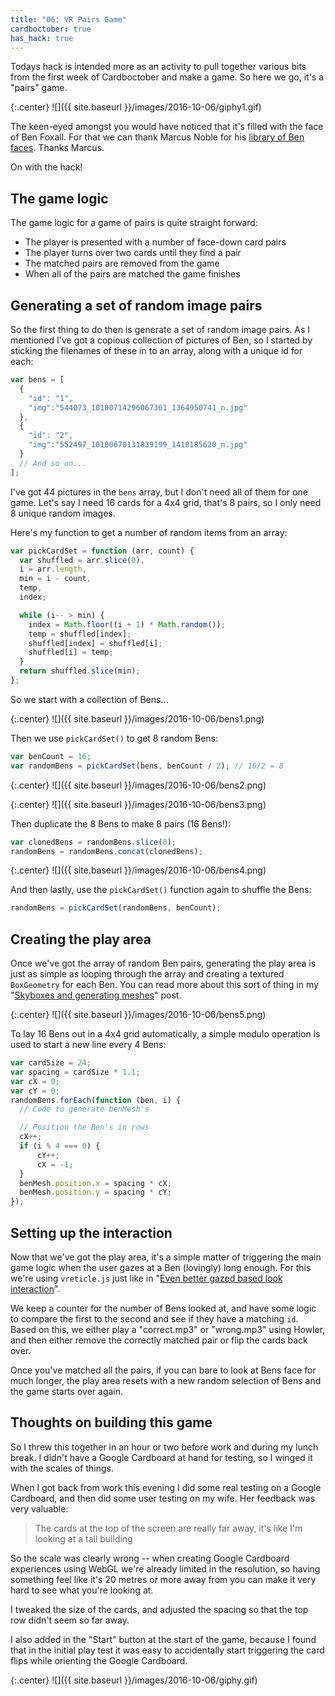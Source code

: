 ```yaml
---
title: "06: VR Pairs Game"
cardboctober: true
has_hack: true
---
```


Todays hack is intended more as an activity to pull together various bits from the first week of Cardboctober and make a game. So here we go, it's a "pairs" game.

<!-- more -->

{:.center}
![]({{ site.baseurl }}/images/2016-10-06/giphy1.gif)

The keen-eyed amongst you would have noticed that it's filled with the face of Ben Foxall. For that we can thank Marcus Noble for his [library of Ben faces](https://github.com/AverageMarcus/BensSholder). Thanks Marcus.

On with the hack!

## The game logic

The game logic for a game of pairs is quite straight forward:

- The player is presented with a number of face-down card pairs
- The player turns over two cards until they find a pair
- The matched pairs are removed from the game
- When all of the pairs are matched the game finishes

## Generating a set of random image pairs

So the first thing to do then is generate a set of random image pairs. As I mentioned I've got a copious collection of pictures of Ben, so I started by sticking the filenames of these in to an array, along with a unique id for each:

```javascript
var bens = [
  {
    "id": "1",
    "img":"544073_10100714296067361_1364950741_n.jpg"
  },
  {
    "id": "2",
    "img":"552497_10100670131839199_1410185620_n.jpg"
  }
  // And so on...
];
```

I've got 44 pictures in the `bens` array, but I don't need all of them for one game. Let's say I need 16 cards for a 4x4 grid, that's 8 pairs, so I only need 8 unique random images.

Here's my function to get a number of random items from an array:

```javascript
var pickCardSet = function (arr, count) {
  var shuffled = arr.slice(0),
  i = arr.length,
  min = i - count,
  temp,
  index;

  while (i-- > min) {
    index = Math.floor((i + 1) * Math.random());
    temp = shuffled[index];
    shuffled[index] = shuffled[i];
    shuffled[i] = temp;
  }
  return shuffled.slice(min);
};
```

So we start with a collection of Bens...

{:.center}
![]({{ site.baseurl }}/images/2016-10-06/bens1.png)

Then we use `pickCardSet()` to get 8 random Bens:

```javascript
var benCount = 16;
var randomBens = pickCardSet(bens, benCount / 2); // 16/2 = 8
```

{:.center}
![]({{ site.baseurl }}/images/2016-10-06/bens2.png)

{:.center}
![]({{ site.baseurl }}/images/2016-10-06/bens3.png)

Then duplicate the 8 Bens to make 8 pairs (16 Bens!):

```javascript
var clonedBens = randomBens.slice(0);
randomBens = randomBens.concat(clonedBens);
```

{:.center}
![]({{ site.baseurl }}/images/2016-10-06/bens4.png)

And then lastly, use the `pickCardSet()` function again to shuffle the Bens:

```javascript
randomBens = pickCardSet(randomBens, benCount);
```

## Creating the play area

Once we've got the array of random Ben pairs, generating the play area is just as simple as looping through the array and creating a textured `BoxGeometry` for each Ben. You can read more about this sort of thing in my "[Skyboxes and generating meshes](/post/cardboctober-04)" post.


{:.center}
![]({{ site.baseurl }}/images/2016-10-06/bens5.png)

To lay 16 Bens out in a 4x4 grid automatically, a simple modulo operation is used to start a new line every 4 Bens:

```javascript
var cardSize = 24;
var spacing = cardSize * 1.1;
var cX = 0;
var cY = 0;
randomBens.forEach(function (ben, i) {
  // Code to generate benMesh's

  // Position the Ben's in rows
  cX++;
  if (i % 4 === 0) {
      cY++;
      cX = -1;
  }
  benMesh.position.x = spacing * cX;
  benMesh.position.y = spacing * cY;
});
```

## Setting up the interaction

Now that we've got the play area, it's a simple matter of triggering the main game logic when the user gazes at a Ben (lovingly) long enough. For this we're using `vreticle.js` just like in "[Even better gazed based look interaction](/post/cardboctober-03)".

We keep a counter for the number of Bens looked at, and have some logic to compare the first to the second and see if they have a matching `id`. Based on this, we either play a "correct.mp3" or "wrong.mp3" using Howler, and then either remove the correctly matched pair or flip the cards back over.

Once you've matched all the pairs, if you can bare to look at Bens face for much longer, the play area resets with a new random selection of Bens and the game starts over again.

## Thoughts on building this game

So I threw this together in an hour or two before work and during my lunch break. I didn't have a Google Cardboard at hand for testing, so I winged it with the scales of things.

When I got back from work this evening I did some real testing on a Google Cardboard, and then did some user testing on my wife. Her feedback was very valuable:

> The cards at the top of the screen are really far away, it's like I'm looking at a tall building

So the scale was clearly wrong -- when creating Google Cardboard experiences using WebGL we're already limited in the resolution, so having something feel like it's 20 metres or more away from you can make it very hard to see what you're looking at.

I tweaked the size of the cards, and adjusted the spacing so that the top row didn't seem so far away.

I also added in the "Start" button at the start of the game, because I found that in the initial play test it was easy to accidentally start triggering the card flips while orienting the Google Cardboard.

{:.center}
![]({{ site.baseurl }}/images/2016-10-06/giphy.gif)
